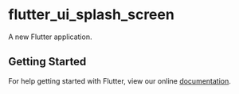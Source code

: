 # flutter_ui_splash_screen

A new Flutter application.

## Getting Started

For help getting started with Flutter, view our online
[documentation](https://flutter.io/).
